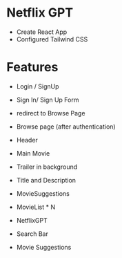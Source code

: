 #   Netflix GPT
- Create React App
- Configured Tailwind CSS

# Features
- Login / SignUp
 - Sign In/ Sign Up Form
 - redirect to Browse Page
 
- Browse page (after authentication)
 - Header
 - Main Movie
  - Trailer in background
  - Title and Description
  - MovieSuggestions
   - MovieList * N

- NetflixGPT
 - Search Bar
 - Movie Suggestions